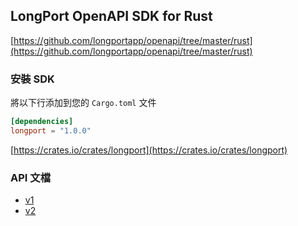## LongPort OpenAPI SDK for Rust

[https://github.com/longportapp/openapi/tree/master/rust](https://github.com/longportapp/openapi/tree/master/rust)

### 安裝 SDK

將以下行添加到您的 `Cargo.toml` 文件

```toml
[dependencies]
longport = "1.0.0"
```

[https://crates.io/crates/longport](https://crates.io/crates/longport)

### API 文檔

- [v1](https://longportapp.github.io/openapi-sdk/v1/rust/longport/index.html)
- [v2](https://longportapp.github.io/openapi-sdk/v2/rust/longport/index.html)
